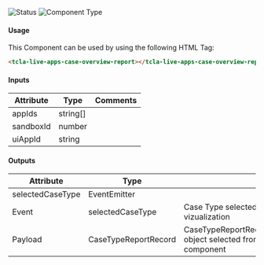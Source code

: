
![Status][auto] ![Component Type][minor] <!--Component Meta {"created_by":"Auto", "reviewed_by":"Auto", "last_modified_by":"Auto", "comment":"*for later*"} Component Meta -->




#### Usage


This Component can be used by using the following HTML Tag:

```html
<tcla-live-apps-case-overview-report></tcla-live-apps-case-overview-report>
```

#### Inputs

Attribute | Type | Comments
--- | --- | ---
appIds | string[] | 
sandboxId | number | 
uiAppId | string | 

#### Outputs

Attribute | Type |   | Comments
--- | --- | --- | ---
selectedCaseType | EventEmitter<CaseTypeReportRecord> |   |  
  | Event |  selectedCaseType  |  Case Type selected in vizualization
  | Payload |  CaseTypeReportRecord  |  CaseTypeReportRecord object selected from component


[auto]: https://img.shields.io/badge/Status-auto%20generated-lightgrey.svg?style=flat "auto generated"

[manually]: https://img.shields.io/badge/Status-manually%20created-yellow.svg?style=flat "manually created"

[draft]: https://img.shields.io/badge/Status-draft-red.svg?style=flat "draft"

[review]: https://img.shields.io/badge/Status-need%20review-yellowgreen.svg?style=flat "need review"

[review done]: https://img.shields.io/badge/Status-review%20done-green.svg?style=flat "review done"

[finalized]: https://img.shields.io/badge/Status-finalized-brightgreen.svg?style=flat "finalized"

[top]: https://img.shields.io/badge/Component%20Type-Top-blue.svg?style=flat "top Component"

[major]: https://img.shields.io/badge/Component%20Type-major%20Component-blue.svg?style=flat "major Component"

[minor]: https://img.shields.io/badge/Component%20Type-minor%20Component-blue.svg?style=flat "minor Component"


